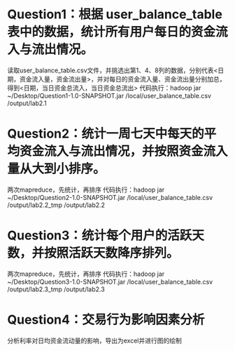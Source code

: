 # Question1：根据 user_balance_table 表中的数据，统计所有用户每日的资金流入与流出情况。
读取user_balance_table.csv文件，并挑选出第1、4、8列的数据，分别代表<日期，资金流入量，资金流出量>，并对每日的资金流入量、资金流出量分别加总，得到<日期，当日资金总流入，当日资金总流出>
代码执行：hadoop jar ~/Desktop/Question1-1.0-SNAPSHOT.jar /local/user_balance_table.csv /output/lab2.1

# Question2：统计一周七天中每天的平均资金流入与流出情况，并按照资金流入量从大到小排序。
两次mapreduce，先统计，再排序
代码执行：hadoop jar ~/Desktop/Question2-1.0-SNAPSHOT.jar /local/user_balance_table.csv /output/lab2.2_tmp /output/lab2.2

# Question3：统计每个用户的活跃天数，并按照活跃天数降序排列。
两次mapreduce，先统计，再排序
代码执行：hadoop jar ~/Desktop/Question3-1.0-SNAPSHOT.jar /local/user_balance_table.csv /output/lab2.3_tmp /output/lab2.3

# Question4：交易行为影响因素分析
分析利率对日均资金流动量的影响，导出为excel并进行图的绘制
